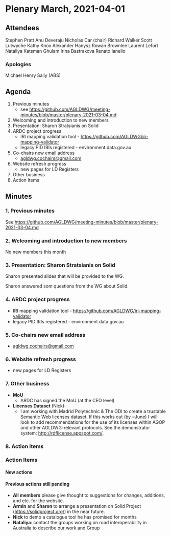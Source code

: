 # Plenary March, 2021-04-01

## Attendees
Stephen Pratt
Anu Deveraju
Nicholas Car (chair)
Richard Walker
Scott Lutwyche
Kathy Knox
Alexander Hanysz
Rowan Brownlee
Laurent Lefort
Nataliya Katsman
Ghulam
Irina Bastrakova
Renato Ianello

### Apologies
Michael Henry
Sally (ABS)


## Agenda
1. Previous minutes
    * see <https://github.com/AGLDWG/meeting-minutes/blob/master/plenary-2021-03-04.md>
2. Welcoming and introduction to new members
3. Presentation: Sharon Stratsianis on Solid
4. ARDC project progress
    * IRI mapping validation tool - https://github.com/AGLDWG/iri-mapping-validator
    * legacy PID IRIs registered - environment.data.gov.au
5. Co-chairs new email address
    * agldwg.cochairs@gmail.com
6. Website refresh progress
    * new pages for LD Registers
7. Other business
8. Action Items

## Minutes

### 1. Previous minutes
See <https://github.com/AGLDWG/meeting-minutes/blob/master/plenary-2021-03-04.md>


### 2. Welcoming and introduction to new members
No new members this month


### 3. Presentation: Sharon Stratsianis on Solid
Sharon presented slides that will be provided to the WG.

Sharon answered som questions from the WG about Solid.


### 4. ARDC project progress
* IRI mapping validation tool - https://github.com/AGLDWG/iri-mapping-validator
* legacy PID IRIs registered - environment.data.gov.au


### 5. Co-chairs new email address
* agldwg.cochairs@gmail.com


### 6. Website refresh progress
* new pages for LD Registers


### 7. Other business

* **MoU**
    * ARDC has signed the MoU  (at the CEO level)
* **Licenses Dataset** (Nick): 
    * I am working with Madrid Polytechnic & The ODI to create a trustable Semantic Web licenses dataset. If this works out (by ~June) I will look to add recommendations for the use of its licenses within AGOP and other AGLDWG-relevant protocols. See the demonstrator system: <http://rdflicense.appspot.com/>.


### 8. Action Items

### Action Items
#### New actions

#### Previous actions still pending
* **All members** please give thought to suggestions for changes, additions, and etc. for the website. 
* **Armin** and **Sharon** to arrange a presentation on Solid Project (https://solidproject.org/) in the near future.
* **Nick** to demo a catalogue tool he has promised for months
* **Nataliya**: contact the groups working on road interoperability in Australia to describe our work and Group
